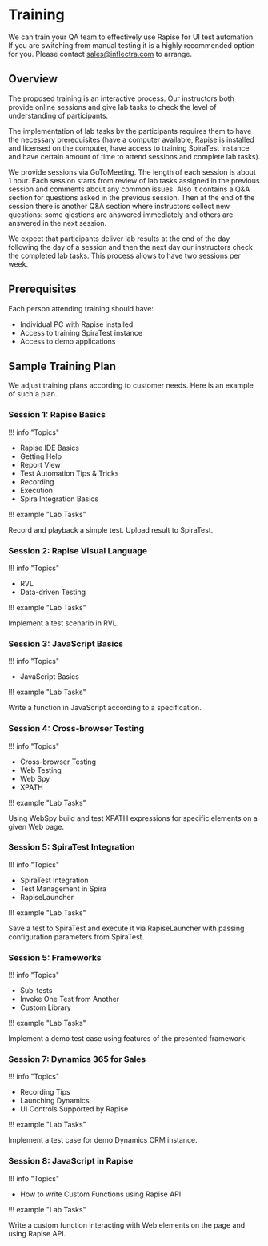 # Training

We can train your QA team to effectively use Rapise for UI test automation. If you are switching from manual testing it is a highly recommended option for you. Please contact sales@inflectra.com to arrange.

## Overview

The proposed training is an interactive process. Our instructors both provide online sessions and give lab tasks to check the level of understanding of participants. 

The implementation of lab tasks by the participants requires them to have the necessary prerequisites (have a computer available, Rapise is installed and licensed on the computer, have access to training SpiraTest instance and have certain amount of time to attend sessions and complete lab tasks).

We provide sessions via GoToMeeting. The length of each session is about 1 hour. Each session starts from review of lab tasks assigned in the previous session and comments about any common issues. Also it contains a Q&A section for questions asked in the previous session. Then at the end of the session there is another Q&A section where instructors collect new questions: some qiestions are answered immediately and others are answered in the next session.

We expect that participants deliver lab results at the end of the day following the day of a session and then the next day our instructors check the completed lab tasks. This process allows to have two sessions per week.

## Prerequisites

Each person attending training should have:

- Individual PC with Rapise installed
- Access to training SpiraTest instance
- Access to demo applications

## Sample Training Plan

We adjust training plans according to customer needs. Here is an example of such a plan.

### Session 1: Rapise Basics

!!! info "Topics"

- Rapise IDE Basics
- Getting Help
- Report View
- Test Automation Tips & Tricks
- Recording
- Execution
- Spira Integration Basics

!!! example "Lab Tasks"

Record and playback a simple test. Upload result to SpiraTest.

### Session 2: Rapise Visual Language

!!! info "Topics"

- RVL
- Data-driven Testing

!!! example "Lab Tasks"

Implement a test scenario in RVL.

### Session 3: JavaScript Basics

!!! info "Topics"

- JavaScript Basics

!!! example "Lab Tasks"

Write a function in JavaScript according to a specification.

### Session 4: Cross-browser Testing

!!! info "Topics"

- Cross-browser Testing
- Web Testing
- Web Spy
- XPATH

!!! example "Lab Tasks"

Using WebSpy build and test XPATH expressions for specific elements on a given Web page.

### Session 5: SpiraTest Integration

!!! info "Topics"

- SpiraTest Integration
- Test Management in Spira
- RapiseLauncher

!!! example "Lab Tasks"

Save a test to SpiraTest and execute it via RapiseLauncher with passing configuration parameters from SpiraTest.

### Session 5: Frameworks

!!! info "Topics"

- Sub-tests
- Invoke One Test from Another
- Custom Library

!!! example "Lab Tasks"

Implement a demo test case using features of the presented framework.

### Session 7: Dynamics 365 for Sales

!!! info "Topics"

- Recording Tips
- Launching Dynamics
- UI Controls Supported by Rapise

!!! example "Lab Tasks"

Implement a test case for demo Dynamics CRM instance.

### Session 8: JavaScript in Rapise

!!! info "Topics"

- How to write Custom Functions using Rapise API

!!! example "Lab Tasks"

Write a custom function interacting with Web elements on the page and using Rapise API.
